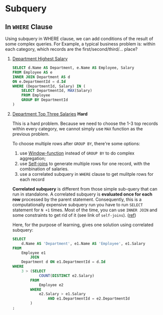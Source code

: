# Subquery

## In `WHERE` Clause

Using subquery in WHERE clause, we can add conditions of the result of some complex queries.
For Example, a typical business problem is: within each category, which records are the first/second/third/... place?

1. [Department Highest Salary](https://leetcode.com/problems/department-highest-salary/)

   ```sql
   SELECT d.Name AS Department, e.Name AS Employee, Salary
   FROM Employee AS e
   INNER JOIN Department AS d
   ON e.DepartmentId = d.Id
   WHERE (DepartmentId, Salary) IN (
       SELECT DepartmentId, MAX(Salary)
       FROM Employee
       GROUP BY DepartmentId
   )
   ```

2. [Department Top Three Salaries](https://leetcode.com/problems/department-top-three-salaries/) **Hard**

   This is a hard problem. Because we need to choose the 1-3 top records within every category, we cannot simply use `MAX` function as the previous problem. 

   To choose multiple rows after `GROUP BY`, there're some options: 

   1. use [Window-function](https://github.com/yangmexi/practice-sql/tree/master/LeetCode/window-function) instead of `GROUP BY` to do complex aggregation; 
   2. use [Self-joins](https://github.com/yangmexi/practice-sql/tree/master/LeetCode/self-join) to generate multiple rows for one record, with the combination of salaries.
   3. use a correlated subquery in `WHERE` clause to get mulitple rows for each record

   **Correlated subquery** is different from those simple sub-query that can run in standalone. A correlated subquery is **evaluated once for each row** processed by the parent statement. Consequently, this is a computationally expensive subquery run you have to run `SELECT` statement for `N +1` times. Most of the time, you can use `INNER JOIN` and some constraints to get rid of it (see link of `self-joins`). ([ref](https://www.geeksforgeeks.org/sql-correlated-subqueries/))

   Here, for the purpose of learning, gives one solution using correlated subquery:

   ```sql
   SELECT
       d.Name AS 'Department', e1.Name AS 'Employee', e1.Salary
   FROM
       Employee e1
           JOIN
       Department d ON e1.DepartmentId = d.Id
   WHERE
       3 > (SELECT
               COUNT(DISTINCT e2.Salary)
           FROM
               Employee e2
           WHERE
               e2.Salary > e1.Salary
                   AND e1.DepartmentId = e2.DepartmentId
           )
   ;
   ```

   